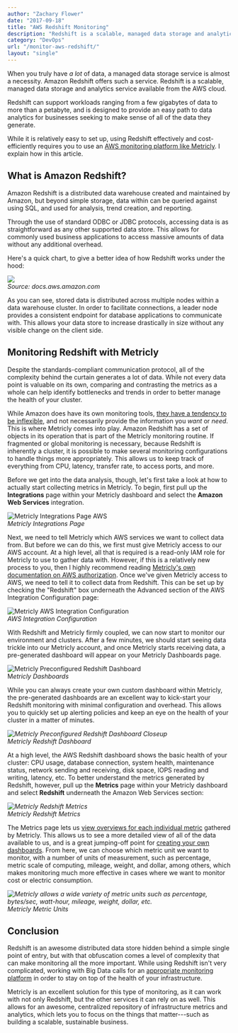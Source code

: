 ```yaml
---
author: "Zachary Flower"
date: "2017-09-18"
title: "AWS Redshift Monitoring"
description: "Redshift is a scalable, managed data storage and analytics service available from the AWS cloud."
category: "DevOps"
url: "/monitor-aws-redshift/"
layout: "single"
---
```


When you truly have *a lot* of data, a managed data storage service is almost a necessity. Amazon Redshift offers such a service. Redshift is a scalable, managed data storage and analytics service available from the AWS cloud.

Redshift can support workloads ranging from a few gigabytes of data to more than a petabyte, and is designed to provide an easy path to data analytics for businesses seeking to make sense of all of the data they generate.

While it is relatively easy to set up, using Redshift effectively and cost-efficiently requires you to use an [AWS monitoring platform like Metricly](/product). I explain how in this article.

What is Amazon Redshift?
------------------------

Amazon Redshift is a distributed data warehouse created and maintained by Amazon, but beyond simple storage, data within can be queried against using SQL, and used for analysis, trend creation, and reporting.

Through the use of standard ODBC or JDBC protocols, accessing data is as straightforward as any other supported data store. This allows for commonly used business applications to access massive amounts of data without any additional overhead.

Here's a quick chart, to give a better idea of how Redshift works under the hood:

![](/wp-content/uploads/2017/09/Redshift-Data-Distribution.png)\
*Source: docs.aws.amazon.com*

As you can see, stored data is distributed across multiple nodes within a data warehouse cluster. In order to facilitate connections, a leader node provides a consistent endpoint for database applications to communicate with. This allows your data store to increase drastically in size without any visible change on the client side.

Monitoring Redshift with Metricly
---------------------------------

Despite the standards-compliant communication protocol, all of the complexity behind the curtain generates a lot of data. While not every data point is valuable on its own, comparing and contrasting the metrics as a whole can help identify bottlenecks and trends in order to better manage the health of your cluster.

While Amazon does have its own monitoring tools, [they have a tendency to be inflexible](/aws-cloudwatch-vs-collectd), and not necessarily provide the information you *want* or *need*. This is where Metricly comes into play. Amazon Redshift has a set of objects in its operation that is part of the Metricly monitoring routine. If fragmented or global monitoring is necessary, because Redshift is inherently a cluster, it is possible to make several monitoring configurations to handle things more appropriately. This allows us to keep track of everything from CPU, latency, transfer rate, to access ports, and more.

Before we get into the data analysis, though, let's first take a look at how to actually start collecting metrics in Metricly. To begin, first pull up the **Integrations** page within your Metricly dashboard and select the **Amazon Web Services** integration.

![Metricly Integrations Page AWS](/wp-content/uploads/2017/09/Metricly-Integrations-Page-AWS.png)\
*Metricly Integrations Page*

Next, we need to tell Metricly which AWS services we want to collect data from. But before we can do this, we first must give Metricly access to our AWS account. At a high level, all that is required is a read-only IAM role for Metricly to use to gather data with. However, if this is a relatively new process to you, then I highly recommend reading [Metricly's own documentation on AWS authorization](https://help.app.netuitive.com/Content/Integrations/aws.htm). Once we've given Metricly access to AWS, we need to tell it to collect data from Redshift. This can be set up by checking the "Redshift" box underneath the Advanced section of the AWS Integration Configuration page:

![Metricly AWS Integration Configuration](/wp-content/uploads/2017/09/Metricly-AWS-Integration-Configuration.png)\
*AWS Integration Configuration*

With Redshift and Metricly firmly coupled, we can now start to monitor our environment and clusters. After a few minutes, we should start seeing data trickle into our Metricly account, and once Metricly starts receiving data, a pre-generated dashboard will appear on your Metricly Dashboards page.

![Metricly Preconfigured Redshift Dashboard](/wp-content/uploads/2017/09/Metricly-Preconfigured-Redshift-Dashboard-1024x296.png)\
M*etricly Dashboards*

While you can always create your own custom dashboard within Metricly, the pre-generated dashboards are an excellent way to kick-start your Redshift monitoring with minimal configuration and overhead. This allows you to quickly set up alerting policies and keep an eye on the health of your cluster in a matter of minutes.

*![Metricly Preconfigured Redshift Dashboard Closeup](/wp-content/uploads/2017/09/Metricly-Preconfigured-Redshift-Dashboard-2.png)\
Metricly Redshift Dashboard*

At a high level, the AWS Redshift dashboard shows the basic health of your cluster: CPU usage, database connection, system health, maintenance status, network sending and receiving, disk space, IOPS reading and writing, latency, etc. To better understand the metrics generated by Redshift, however, pull up the **Metrics** page within your Metricly dashboard and select **Redshift** underneath the Amazon Web Services section:

*![Metricly Redshift Metrics](/wp-content/uploads/2017/09/Metricly-Redshift-Metrics-1024x420.png)\
Metricly Redshift Metrics*

The Metrics page lets us [view overviews for each individual metric](/feature-highlight-metric-explorer) gathered by Metricly. This allows us to see a more detailed view of all of the data available to us, and is a great jumping-off point for [creating your own dashboards](/devops-dashboard-best-practices). From here, we can choose which metric unit we want to monitor, with a number of units of measurement, such as percentage, metric scale of computing, mileage, weight, and dollar, among others, which makes monitoring much more effective in cases where we want to monitor cost or electric consumption.

*![Metricly allows a wide variety of metric units such as percentage, bytes/sec, watt-hour, mileage, weight, dollar, etc.](/wp-content/uploads/2017/09/Metricly-Metric-Units.png)\
Metricly Metric Units*

Conclusion
----------

Redshift is an awesome distributed data store hidden behind a simple single point of entry, but with that obfuscation comes a level of complexity that can make monitoring all the more important. While using Redshift isn't very complicated, working with Big Data calls for an [appropriate monitoring platform](/evaluate-monitoring-strategy) in order to stay on top of the health of your infrastructure.

Metricly is an excellent solution for this type of monitoring, as it can work with not only Redshift, but the other services it can rely on as well. This allows for an awesome, centralized repository of infrastructure metrics and analytics, which lets you to focus on the things that matter---such as building a scalable, sustainable business.
